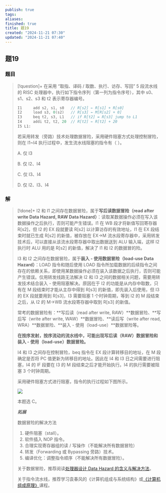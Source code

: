 ```yaml
---
publish: true
tags: 
aliases: 
finished: true
title: 题19
created: "2024-11-21 07:30"
updated: "2024-11-21 07:40"
---
```

## 题19
### 题目
> [!question]+
> 在采用 “取指、译码 / 取数、执行、访存、写回” 5 段流水线的 RISC 处理器中，执行如下指令序列（第一列为指令序号），其中 s0、s1、s2、s3 和 t2 表示寄存器编号。
> 
> ```cpp
> I1     add s2, s1, s0   // R[s2] ← R[s1] + R[s0]
> I2     load s3, 0(s2)   // R[s3] ← M[R[s2] + 0]
> I3     beq t2, s3, L1   // if R[t2] = R[s3] jump to L1
> I4     addi t2, t2, 20  // R[t2] ← R[t2] + 20
> I5 L1:
> ```
> 
> 若采用转发（旁路）技术处理数据冒险，采用硬件阻塞方式处理控制冒险，则在 I1~I4 执行过程中，发生流水线阻塞的指令有（ ）。
> 
> A. 仅 I3
> 
> B. 仅 I2、I4
> 
> C. 仅 I3、I4
> 
> D. 仅 I2、I3、I4
### 解
> [!done]+
> I2 和 I1 之间存在数据冒险，属于**写后读数据冒险（read after write Data Hazard, RAW Data Hazard）**：读取某数据操作必须在写入该数据操作之后执行，否则可能产生错误。I1 在 WB 段才将新值写回寄存器 R[s2]，但 I2 的 EX 段就要读 R[s2] 以计算访存的有效地址，I1 在 EX 段结束时就已生成 R[s2] 的新值，被存放在 EX→M 流水段寄存器中，采用转发技术后，可以直接从该流水段寄存器中取出数据送到 ALU 输入端，这样 I2 执行时 ALU 用的是 R[s2] 的新值，解决了 I1 和 I2 的数据冒的险。
> 
> I3 和 I2 之间存在数据冒险，属于**装入 - 使用数据冒险（load-use Data Hazard）**：LOAD 指令和随后使用 LOAD 指令所加载数据的后续指令之间存在的依赖关系，即使用某数据操作必须在装入该数据之后执行，否则可能产生错误。仅用转发线路无法解决 I2 和 I3 之间的数据相关问题，需要用转发技术结合装入 - 使用阻塞解决。原因在于 I2 的功能是从内存中取数，只有在 M 段结束时才能从主存中得到 R[s3] 的新值，即先装入后使用，但 I3 的 EX 段就要用到 R[s3]，I3 需要阻塞 1 个时钟周期，等到 I2 的 M 段结束之后，从 I2 的 M→WB 流水段寄存器中取到 R[s3] 的新值。
> 
> 常考的数据冒险有：**写后读（read after write, RAW）**数据冒险、**写后写（write after write, WAW）**数据冒险、**读后写（write after read, WRA）**数据冒险、**装入 - 使用（load-use）**数据冒险等。
> 
> **在按序发射，按序流动的流水线中，可能出现写后读（RAW）数据冒险和装入 - 使用（load-use）数据冒险。**
> 
> I4 和 I3 之间存在控制冒险，beq 指令在 EX 段计算转移目的地址，在 M 段确定是否将 PC 值更新为转移目的地址。因此在 I4 和 I3 日之间需要进行阻塞，I4 的 IF 段要在 I3 的 M 段结束之后才能开始执行。I4 的执行需要被阻塞 3 个时钟周期。
> 
> 采用硬件阻塞方式进行阻塞，指令的执行过程如下图所示。
> 
> ![](https://pic2.zhimg.com/v2-3ae20fa2d9d98c93bb4b815bca9b0cd1_r.jpg)
> 
> 本题选 C。
> 
> **_拓展_**
> 
> 数据冒险的解决方法
> 
> 1. 硬件阻塞（stall）。
> 2. 软件插入 NOP 指令。
> 3. 合理实现寄存器组的读 / 写操作（不能解决所有数据冒险）
> 4. 转发（Forwarding 或 Bypassing 旁路）技术。
> 5. 编译优化：调整指令顺序（不能解决所有数据冒险）。
> 
> 关于数据冒险，推荐阅读[处理器设计 Data Hazard 的含义与解决方法](https://zhuanlan.zhihu.com/p/610683510)。
> 
> 关于指令流水线，推荐学习袁春风的《计算机组成与系统结构》或[《计算机组成原理》](https://www.bilibili.com/video/BV1rJ411U7EC/)课程。
